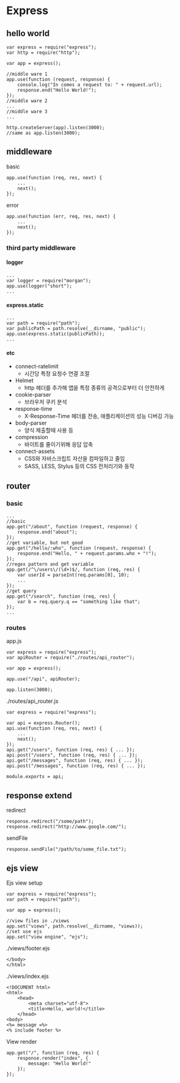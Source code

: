 # Express
## hello world
```
var express = require("express");
var http = require("http");

var app = express();

//middle ware 1
app.use(function (request, response) {
    console.log("In comes a request to: " + request.url);
    response.end("Hello World!");
});
//middle ware 2
...
//middle ware 3
...

http.createServer(app).listen(3000);
//same as app.listen(3000);
```
## middleware
basic
```
app.use(function (req, res, next) {
    ...
    next();
});
```
error
```
app.use(function (err, req, res, next) {
    ...
    next();
});
```
### third party middleware
#### logger
```
...
var logger = require("morgan");
app.use(logger("short");
...
```
#### express.static
```
...
var path = require("path");
var publicPath = path.resolve(__dirname, "public");
app.use(express.static(publicPath));
...
```
#### etc
- connect-ratelimit
  - 시간당 특정 요청수 연결 조절
- Helmet
  - http 헤더를 추가해 앱을 특정 종류의 공격으로부터 더 안전하게
- cookie-parser
  - 브라우저 쿠키 분석
- response-time
  - X-Response-Time 헤더를 전송, 애플리케이션의 성능 디버깅 가능
- body-parser
  - 양식 제출할때 사용 등
- compression
  - 바이트를 줄이기위해 응답 압축
- connect-assets
  - CSS와 자바스크립트 자산을 컴파일하고 줄임
  - SASS, LESS, Stylus 등의 CSS 전처리기와 동작
## router
### basic
```
...
//basic
app.get("/about", function (request, response) {
    response.end("about");
});
//get variable, but not good
app.get("/hello/:who", function (request, response) {
    response.end("Hello, " + request.params.who + "!");
});
//regex pattern and get variable
app.get(/^\/users\/(\d+)$/, function (req, res) {
    var userId = parseInt(req.params[0], 10);
    ...
});
//get query
app.get("/search", function (req, res) {
    var b = req.query.q == "something like that";
});
...
```
### routes
app.js
```
var express = require("express");
var apiRouter = require("./routes/api_router");

var app = express();

app.use("/api", apiRouter);

app.listen(3000);
```
./routes/api_router.js
```
var express = require("express");

var api = express.Router();
api.use(function (req, res, next) {
    ...
    next();
});
api.get("/users", function (req, res) { ... });
api.post("/users", function (req, res) { ... });
api.get("/messages", function (req, res) { ... });
api.post("/messages", function (req, res) { ... });

module.exports = api;
```
## response extend
redirect
```
response.redirect("/some/path");
response.redirect("http://www.google.com/");
```
sendFile
```
response.sendFile("/path/to/some_file.txt");
```
## ejs view
Ejs view setup
```
var express = require("express");
var path = require("path");

var app = express();

//view files in ./views
app.set("views", path.resolve(__dirname, "views));
//set use ejs
app.set("view engine", "ejs");
```
./views/footer.ejs
```
</body>
</html>
```
./views/index.ejs
```
<!DOCUMENT html>
<html>
    <head>
        <meta charset="utf-8">
        <title>Hello, world!</title>
    </head>
<body>
<%= message =%>
<% include footer %>

```
View render
```
app.get("/", function (req, res) {
    response.render("index", {
        message: "Hello World!"
    });
});
```